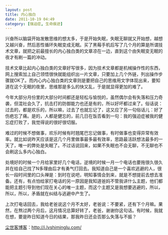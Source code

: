 ```yaml
---
layout: post
title: 内心独白
date: 2011-10-19 04:49
category: [强迫症, 生命痕迹]
---
```

兴奋所以脑袋开始发散思维的想太多，于是开始失眠，失眠无聊就又开始想，越想又越兴奋，然后恶性循环失眠变成无眠。买了黑莓手机后写了几个月的算是所谓技术文章，就把之前最擅长的内心独白类的文章凉在一边，直到这个由失眠变无眠的夜才有刷一篇的冲动。

技术文章比起内心独白类的文章好写很多，因为技术文章都是机械操作性的东西，网上搜索加上自己领悟很快就能组织出一片文章，只要加上几个外链，列出操作步骤就OK了。而内心内心独白类的文章则是要把自己的思维用文字体现出来，要知道在这个无眠的夜里，思维那是多么的快又乱，于是就显得更加的难了。

今年大部分月份里的大部分时间都还是轻松与愉悦的，虽然偶尔会有失落和压力奇袭，但混社会久了，抗击打的防御能力也还是有的，所以好坏都过来了。俗话说：过去的，都是欢乐的，所以嘛，过去了也就忘记了，这又应了另一句俗话儿：好了伤疤忘了痛。是的，人都是健忘的，前几日在饭否看到一句：我的强迫症被我的健忘症打败了，我觉得说的很好很切服。

难过的时候不想做事，欢乐时候有时翘尾巴忘记做事，有时做事也变得异常有效率。就比如说昨天应该是这几个月里做事最多最有效率，思路最活跃想法最多的一天了，唯一的弊处是失眠了。不过话说回来，如果不失眠也不会无聊，不无聊也不会刷这么多内心独白。

处境好的时候一个月给家里好几个电话，逆境的时候一月一个电话也要拖很久很久并在给自己找了N多理由后才有勇气打回去。我知道自己是一个喜欢逃避的人，很长一段时间里的口头禅是：到时在说吧，明知事情会到来，就是不想提前去想去准备。还有，有点怕给家打电话的另一原因是我知道爸妈不管我讲什么主题，他们都能把主题引导到他们现在关心的唯一主题，而这个主题又是我想要逃避的，所以，所以，所以，矛盾就在纠结与逃避中产生了。

上次打电话回去，我给老爸说这个月不太好，老爸说：不要紧，还有下个月嘛。果然，在熬过两个月后，这月情况总算好转了，老爸，谢谢你这句话。有时候，我就在想，要是昨日知道今日的结果，那我昨日还会否那么失落与不振？

<a href="http://i.lvshiminglu.com/">尘世客博客</a>：<a href="http://i.lvshiminglu.com/">http://i.lvshiminglu.com/</a>


